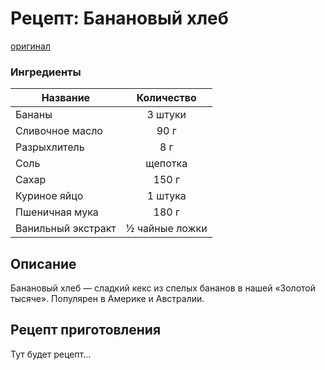 # Рецепт: Банановый хлеб
[оригинал](https://eda.ru/recepty/vypechka-deserty/bananovyy-hleb-104302)

### Ингредиенты
| Название        	| Количество    |
| -------------   	|:-------------:|
| Бананы | 3 штуки |
| Сливочное масло | 90 г |
| Разрыхлитель|8 г|
|Соль|щепотка|
|Сахар|150 г|
|Куриное яйцо|1 штука|
|Пшеничная мука|180 г|
|Ванильный экстракт|½ чайные ложки|

## Описание
Банановый хлеб — сладкий кекс из спелых бананов в нашей «Золотой тысяче». Популярен в Америке и Австралии.

## Рецепт приготовления
Тут будет рецепт...





